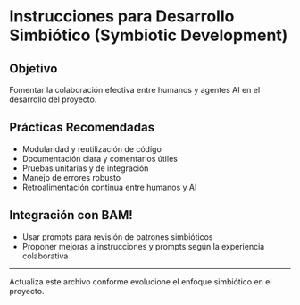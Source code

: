 # Instrucciones para Desarrollo Simbiótico (Symbiotic Development)

## Objetivo
Fomentar la colaboración efectiva entre humanos y agentes AI en el desarrollo del proyecto.

## Prácticas Recomendadas
- Modularidad y reutilización de código
- Documentación clara y comentarios útiles
- Pruebas unitarias y de integración
- Manejo de errores robusto
- Retroalimentación continua entre humanos y AI

## Integración con BAM!
- Usar prompts para revisión de patrones simbióticos
- Proponer mejoras a instrucciones y prompts según la experiencia colaborativa

---
Actualiza este archivo conforme evolucione el enfoque simbiótico en el proyecto.

